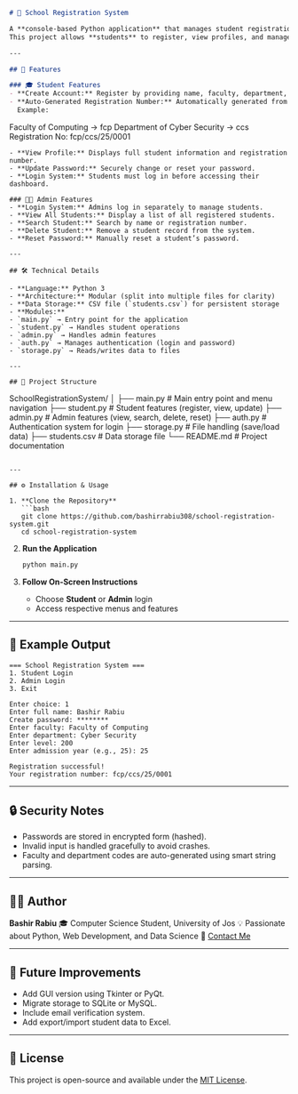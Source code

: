 

```markdown
# 🏫 School Registration System

A **console-based Python application** that manages student registration, account creation, and administrative operations for a school environment.  
This project allows **students** to register, view profiles, and manage passwords — while **admins** can view, search, delete, and reset student accounts.

---

## 🚀 Features

### 🎓 Student Features
- **Create Account:** Register by providing name, faculty, department, level, and admission year.
- **Auto-Generated Registration Number:** Automatically generated from faculty and department initials (excluding words like *of* and *and*).  
  Example:  
```

Faculty of Computing → fcp
Department of Cyber Security → ccs
Registration No: fcp/ccs/25/0001

```
- **View Profile:** Displays full student information and registration number.
- **Update Password:** Securely change or reset your password.
- **Login System:** Students must log in before accessing their dashboard.

### 🧑‍💼 Admin Features
- **Login System:** Admins log in separately to manage students.
- **View All Students:** Display a list of all registered students.
- **Search Student:** Search by name or registration number.
- **Delete Student:** Remove a student record from the system.
- **Reset Password:** Manually reset a student’s password.

---

## 🛠️ Technical Details

- **Language:** Python 3
- **Architecture:** Modular (split into multiple files for clarity)
- **Data Storage:** CSV file (`students.csv`) for persistent storage
- **Modules:**
- `main.py` → Entry point for the application
- `student.py` → Handles student operations
- `admin.py` → Handles admin features
- `auth.py` → Manages authentication (login and password)
- `storage.py` → Reads/writes data to files

---

## 📂 Project Structure

```

SchoolRegistrationSystem/
│
├── main.py           # Main entry point and menu navigation
├── student.py        # Student features (register, view, update)
├── admin.py          # Admin features (view, search, delete, reset)
├── auth.py           # Authentication system for login
├── storage.py        # File handling (save/load data)
├── students.csv      # Data storage file
└── README.md         # Project documentation

````

---

## ⚙️ Installation & Usage

1. **Clone the Repository**
   ```bash
   git clone https://github.com/bashirrabiu308/school-registration-system.git
   cd school-registration-system
````

2. **Run the Application**

   ```bash
   python main.py
   ```

3. **Follow On-Screen Instructions**

   * Choose **Student** or **Admin** login
   * Access respective menus and features

---

## 🧩 Example Output

```
=== School Registration System ===
1. Student Login
2. Admin Login
3. Exit

Enter choice: 1
Enter full name: Bashir Rabiu
Create password: ********
Enter faculty: Faculty of Computing
Enter department: Cyber Security
Enter level: 200
Enter admission year (e.g., 25): 25

Registration successful!
Your registration number: fcp/ccs/25/0001
```

---

## 🔒 Security Notes

* Passwords are stored in encrypted form (hashed).
* Invalid input is handled gracefully to avoid crashes.
* Faculty and department codes are auto-generated using smart string parsing.

---

## 👨‍💻 Author

**Bashir Rabiu**
🎓 Computer Science Student, University of Jos
💡 Passionate about Python, Web Development, and Data Science
📧 [Contact Me](mailto:bashirrabiu308@gmail.com)

---

## 🌟 Future Improvements

* Add GUI version using Tkinter or PyQt.
* Migrate storage to SQLite or MySQL.
* Include email verification system.
* Add export/import student data to Excel.

---

## 🪪 License

This project is open-source and available under the [MIT License](LICENSE).

```
